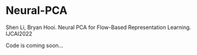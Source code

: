 # Neural-PCA
Shen Li, Bryan Hooi. Neural PCA for Flow-Based Representation Learning. IJCAI2022

Code is coming soon...
